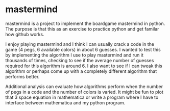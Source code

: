 # mastermind
mastermind is a project to implement the boardgame mastermind in python.  
The purpose is that this as an exercise to practice python and get familar 
how github works.

I enjoy playing mastermind and I think I can usually crack a code in the game (4 pegs, 6 available colors)
in about 6 guesses.  I wanted to test this by implementing the algorithm I use to 
play mastermind and run it thousands of times, checking to see if the average number of 
guesses required for this algorithm is around 6.  I also want to see if I can tweak this
algorithm or perhaps come up with a completely different algorithm that performs 
better.  

Additional analysis can evaluate how algorithms perform when the number of pegs
in a code and the number of colors is varied.  It might be fun to plot that 3
space equation in mathematica or write a program where I have to interface between
mathematica and my python program.
